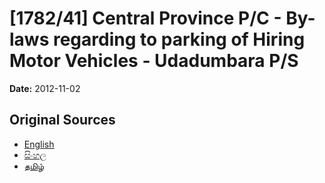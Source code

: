 # [1782/41] Central Province P/C - By-laws regarding to parking of Hiring Motor Vehicles - Udadumbara P/S

**Date:** 2012-11-02

## Original Sources

- [English](https://documents.gov.lk/view/extra-gazettes/2012/11/1782-41_E.pdf)
- [සිංහල](https://documents.gov.lk/view/extra-gazettes/2012/11/1782-41_S.pdf)
- [தமிழ்](https://documents.gov.lk/view/extra-gazettes/2012/11/1782-41_T.pdf)
